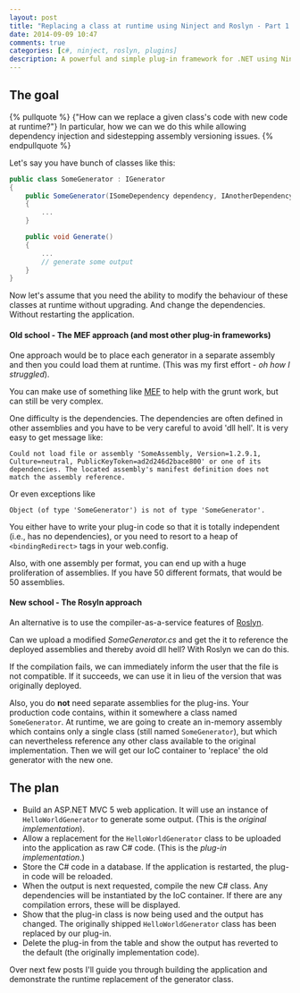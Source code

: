 ```yaml
---
layout: post
title: "Replacing a class at runtime using Ninject and Roslyn - Part 1: The Goal"
date: 2014-09-09 10:47
comments: true
categories: [c#, ninject, roslyn, plugins]
description: A powerful and simple plug-in framework for .NET using Ninject and Roslyn. How to replace a class at runtime. Part 1.
---
```

## The goal ##

{% pullquote %} 
{"How can we replace a given class's code with new code at runtime?"} In particular, how we can we do this while allowing dependency injection and  sidestepping assembly versioning issues.
{% endpullquote %}

Let's say you have bunch of classes like this:

```c# SomeGenerator.cs
public class SomeGenerator : IGenerator
{
    public SomeGenerator(ISomeDependency dependency, IAnotherDependency another)
    {
        ...
    }

    public void Generate()
    {
        ...
        // generate some output
    }
}
```

Now let's assume that you need the ability to modify the behaviour of these classes at runtime without upgrading. And change the dependencies. Without restarting the application.

#### Old school - The MEF approach (and most other plug-in frameworks) ####

One approach would be to place each generator in a separate assembly and then you could load them at runtime. (This was my first effort - _oh how I struggled_). 

You can make use of something like [MEF](http://msdn.microsoft.com/en-us/library/dd460648.aspx) to help with the grunt work, but can still be very complex.

One difficulty is the dependencies. The dependencies are often defined in other assemblies and you have to be very careful to avoid 'dll hell'. It is very easy to get message like:

    Could not load file or assembly 'SomeAssembly, Version=1.2.9.1, Culture=neutral, PublicKeyToken=ad2d246d2bace800' or one of its dependencies. The located assembly's manifest definition does not match the assembly reference.

Or even exceptions like

    Object (of type 'SomeGenerator') is not of type 'SomeGenerator'.

You either have to write your plug-in code so that it is totally independent (i.e., has no dependencies), or you need to resort to a heap of `<bindingRedirect>` tags in your web.config.

Also, with one assembly per format, you can end up with a huge proliferation of assemblies. If you have 50 different formats, that would be 50 assemblies.

#### New school - The Rosyln approach ####

An alternative is to use the compiler-as-a-service features of [Roslyn](http://msdn.microsoft.com/en-gb/vstudio/roslyn.aspx).

Can we upload a modified _SomeGenerator.cs_ and get the it to reference the deployed assemblies and thereby avoid dll hell? With Roslyn we can do this.

If the compilation fails, we can immediately inform the user that the file is not compatible. If it succeeds, we can use it in lieu of the version that was originally deployed.

Also, you do __not__ need separate assemblies for the plug-ins. Your production code contains, within it somewhere a class named `SomeGenerator`. At runtime, we are going to create an in-memory assembly which contains only a single class (still named `SomeGenerator`), but which can nevertheless reference any other class available to the original implementation. Then we will get our IoC container to 'replace' the old generator with the new one.

## The plan ##

* Build an ASP.NET MVC 5 web application. It will use an instance of `HelloWorldGenerator` to generate some output. (This is the _original implementation_).
* Allow a replacement for the `HelloWorldGenerator` class to be uploaded into the application as raw C# code. (This is the _plug-in implementation_.)
* Store the C# code in a database. If the application is restarted, the plug-in code will be reloaded.
* When the output is next requested, compile the new C# class. Any dependencies will be instantiated by the IoC container. If there are any compilation errors, these will be displayed.
* Show that the plug-in class is now being used and the output has changed. The originally shipped `HelloWorldGenerator` class has been replaced by our plug-in.
* Delete the plug-in from the table and show the output has reverted to the default (the originally implementation code).

Over next few posts I'll guide you through building the application and demonstrate the runtime replacement of the generator class.
